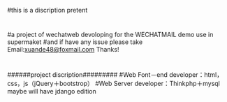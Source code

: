 #this is a discription pretent
#
#a project of wechatweb devoloping for the WECHATMAIL demo use in supermaket
#and if have any issue please take Email:xuande48@foxmail.com Thanks!
#
######project discription#########
#Web Font－end developer：html，css，js（jQuery＋bootstrop）
#Web Server developer：Thinkphp＋mysql maybe will have jdango edition 
#



